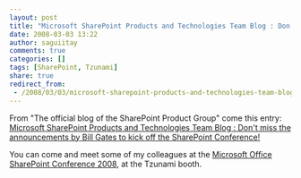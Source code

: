 ```yaml
---
layout: post
title: "Microsoft SharePoint Products and Technologies Team Blog : Don't miss the announcements by Bill Gates to kick off the SharePoint Conference!"
date: 2008-03-03 13:22
author: saguiitay
comments: true
categories: []
tags: [SharePoint, Tzunami]
share: true
redirect_from:
 - /2008/03/03/microsoft-sharepoint-products-and-technologies-team-blog-dont-miss-the-announcements-by-bill-gates-to-kick-off-the-sharepoint-conference/
---
```

From "The official blog of the SharePoint Product Group" come this entry: [Microsoft SharePoint Products and Technologies Team Blog : Don't miss the announcements by Bill Gates to kick off the SharePoint Conference!](http://blogs.msdn.com/sharepoint/archive/2008/03/02/don-t-miss-the-announcements-by-bill-gates-to-kick-off-the-sharepoint-conference.aspx)

You can come and meet some of my colleagues at the [Microsoft Office SharePoint Conference 2008](http://www.mssharepointconference.com/Pages/default.aspx), at the Tzunami booth.
